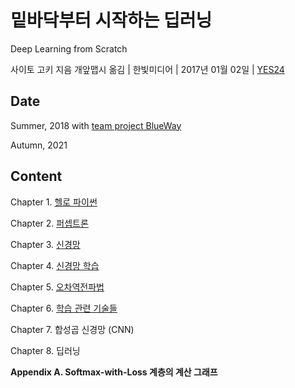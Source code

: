 # 밑바닥부터 시작하는 딥러닝

Deep Learning from Scratch

사이토 고키 지음 개앞맵시 옮김 | 한빛미디어 | 2017년 01월 02일 | [YES24](http://www.yes24.com/Product/Goods/34970929)

## Date

Summer, 2018 with [team project BlueWay](https://github.com/BlueWay-KU/Study)

Autumn, 2021

## Content

Chapter 1. [헬로 파이썬](https://github.com/inyong37/Study/blob/master/II.%20Book/iii.%20Korean/%EB%B0%91%EB%B0%94%EB%8B%A5%EB%B6%80%ED%84%B0%20%EC%8B%9C%EC%9E%91%ED%95%98%EB%8A%94%20%EB%94%A5%EB%9F%AC%EB%8B%9D/C01_Hello_Python.md)

Chapter 2. [퍼셉트론](https://github.com/inyong37/Study/blob/master/II.%20Book/iii.%20Korean/%EB%B0%91%EB%B0%94%EB%8B%A5%EB%B6%80%ED%84%B0%20%EC%8B%9C%EC%9E%91%ED%95%98%EB%8A%94%20%EB%94%A5%EB%9F%AC%EB%8B%9D/C02_Perceptron.md)

Chapter 3. [신경망](https://github.com/inyong37/Study/blob/master/II.%20Book/iii.%20Korean/%EB%B0%91%EB%B0%94%EB%8B%A5%EB%B6%80%ED%84%B0%20%EC%8B%9C%EC%9E%91%ED%95%98%EB%8A%94%20%EB%94%A5%EB%9F%AC%EB%8B%9D/C03_Neural_Network.md)

Chapter 4. [신경망 학습](https://github.com/inyong37/Study/blob/master/II.%20Book/iii.%20Korean/%EB%B0%91%EB%B0%94%EB%8B%A5%EB%B6%80%ED%84%B0%20%EC%8B%9C%EC%9E%91%ED%95%98%EB%8A%94%20%EB%94%A5%EB%9F%AC%EB%8B%9D/C04_Training_Network.md)

Chapter 5. [오차역전파법](https://github.com/inyong37/Study/blob/master/II.%20Book/iii.%20Korean/%EB%B0%91%EB%B0%94%EB%8B%A5%EB%B6%80%ED%84%B0%20%EC%8B%9C%EC%9E%91%ED%95%98%EB%8A%94%20%EB%94%A5%EB%9F%AC%EB%8B%9D/C05_Backpropagation.md)

Chapter 6. [학습 관련 기술들](https://github.com/inyong37/Study/blob/master/II.%20Book/iii.%20Korean/%EB%B0%91%EB%B0%94%EB%8B%A5%EB%B6%80%ED%84%B0%20%EC%8B%9C%EC%9E%91%ED%95%98%EB%8A%94%20%EB%94%A5%EB%9F%AC%EB%8B%9D/C06_Training_Techniques.md)

Chapter 7. 합성곱 신경망 (CNN)

Chapter 8. 딥러닝

**Appendix A. Softmax-with-Loss 계층의 계산 그래프**
